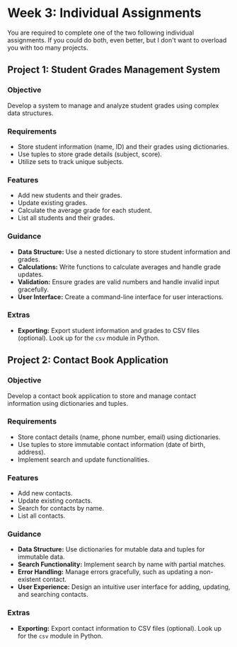 # Week 3: Individual Assignments

You are required to complete one of the two following individual assignments. If you could do both, even better, but I don't want to overload you with too many projects.

## Project 1: Student Grades Management System

### Objective
Develop a system to manage and analyze student grades using complex data structures.

### Requirements
- Store student information (name, ID) and their grades using dictionaries.
- Use tuples to store grade details (subject, score).
- Utilize sets to track unique subjects.

### Features
- Add new students and their grades.
- Update existing grades.
- Calculate the average grade for each student.
- List all students and their grades.

### Guidance
- **Data Structure:** Use a nested dictionary to store student information and grades.
- **Calculations:** Write functions to calculate averages and handle grade updates.
- **Validation:** Ensure grades are valid numbers and handle invalid input gracefully.
- **User Interface:** Create a command-line interface for user interactions.

### Extras
- **Exporting:** Export student information and grades to CSV files (optional). Look up for the `csv` module in Python.

## Project 2: Contact Book Application

### Objective
Develop a contact book application to store and manage contact information using dictionaries and tuples.

### Requirements
- Store contact details (name, phone number, email) using dictionaries.
- Use tuples to store immutable contact information (date of birth, address).
- Implement search and update functionalities.

### Features
- Add new contacts.
- Update existing contacts.
- Search for contacts by name.
- List all contacts.

### Guidance
- **Data Structure:** Use dictionaries for mutable data and tuples for immutable data.
- **Search Functionality:** Implement search by name with partial matches.
- **Error Handling:** Manage errors gracefully, such as updating a non-existent contact.
- **User Experience:** Design an intuitive user interface for adding, updating, and searching contacts.

### Extras
- **Exporting:** Export contact information to CSV files (optional). Look up for the `csv` module in Python.